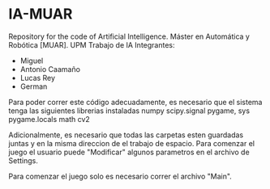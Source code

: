 # IA-MUAR
Repository for the code of Artificial Intelligence. Máster en Automática y Robótica [MUAR]. UPM
Trabajo de IA
Integrantes: 
- Miguel
- Antonio Caamaño
- Lucas Rey
- German

Para poder correr este código adecuadamente, es necesario que el sistema tenga las siguientes librerias instaladas
numpy
scipy.signal
pygame, sys
pygame.locals
math
cv2

Adicionalmente, es necesario que todas las carpetas esten guardadas juntas y en la misma direccion de el trabajo de espacio.
Para comenzar el juego el usuario puede "Modificar" algunos parametros en el archivo de Settings.

Para comenzar el juego solo es necesario correr el archivo "Main".

